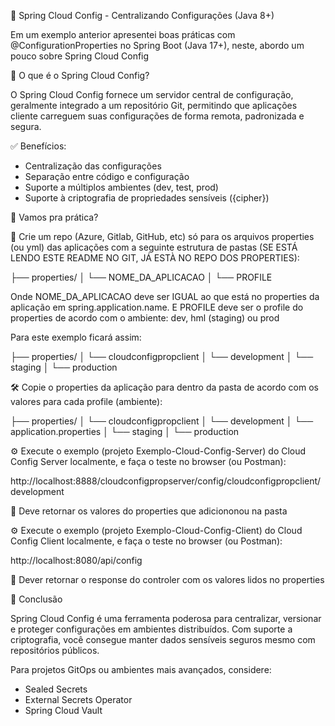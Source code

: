 📌 Spring Cloud Config - Centralizando Configurações (Java 8+)

Em um exemplo anterior apresentei boas práticas com @ConfigurationProperties no Spring Boot (Java 17+), neste, abordo um pouco sobre Spring Cloud Config


🚀 O que é o Spring Cloud Config?

O Spring Cloud Config fornece um servidor central de configuração, geralmente integrado a um repositório Git, permitindo que aplicações cliente carreguem suas configurações de forma remota, padronizada e segura.


✅ Benefícios:

- Centralização das configurações
- Separação entre código e configuração
- Suporte a múltiplos ambientes (dev, test, prod)
- Suporte à criptografia de propriedades sensíveis ({cipher})

🚀 Vamos pra prática?

📁 Crie um repo (Azure, Gitlab, GitHub, etc) só para os arquivos properties (ou yml) das aplicações com a seguinte estrutura de pastas (SE ESTÁ LENDO ESTE README NO GIT, JÁ ESTÀ NO REPO DOS PROPERTIES):

├── properties/
│   └── NOME_DA_APLICACAO
│         └── PROFILE

Onde NOME_DA_APLICACAO deve ser IGUAL ao que está no properties da aplicação em spring.application.name. E PROFILE deve ser o profile do properties de acordo com o ambiente: dev, hml (staging) ou prod

Para este exemplo ficará assim:

├── properties/
│   └── cloudconfigpropclient
│         └── development
│         └── staging
│         └── production

🛠️ Copie o properties da aplicação para dentro da pasta de acordo com os valores para cada profile (ambiente):

├── properties/
│   └── cloudconfigpropclient
│         └── development
│               └── application.properties
│         └── staging
│         └── production

⚙️ Execute o exemplo (projeto Exemplo-Cloud-Config-Server) do Cloud Config Server localmente, e faça o teste no browser (ou Postman):

http://localhost:8888/cloudconfigpropserver/config/cloudconfigpropclient/development

🧠 Deve retornar os valores do properties que adiciononou na pasta

⚙️ Execute o exemplo (projeto Exemplo-Cloud-Config-Client) do Cloud Config Client localmente, e faça o teste no browser (ou Postman):

http://localhost:8080/api/config

🧠 Dever retornar o response do controler com os valores lidos no properties

🧵 Conclusão

Spring Cloud Config é uma ferramenta poderosa para centralizar, versionar e proteger configurações em ambientes distribuídos. Com suporte a criptografia, você consegue manter dados sensíveis seguros mesmo com repositórios públicos.

Para projetos GitOps ou ambientes mais avançados, considere:

- Sealed Secrets
- External Secrets Operator
- Spring Cloud Vault
